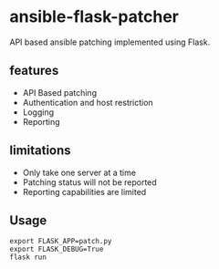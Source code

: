 # ansible-flask-patcher

API based ansible patching implemented using Flask.

## features

- API Based patching
- Authentication and host restriction 
- Logging 
- Reporting 


## limitations 

- Only take one server at a time
- Patching status will not be reported
- Reporting capabilities are limited 


## Usage

```
export FLASK_APP=patch.py
export FLASK_DEBUG=True
flask run
```
